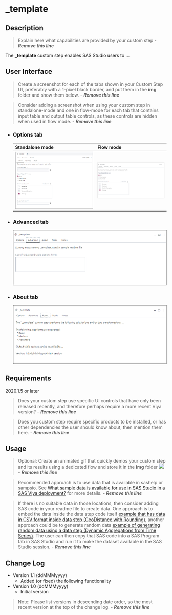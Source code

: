 # _template

## Description

>Explain here what capabilities are provided by your custom step - ***Remove this line***

The **_template** custom step enables SAS Studio users to ...

## User Interface

>Create a screenshot for each of the tabs shown in your Custom Step UI, preferably with a 1-pixel black border, and put them in the **img** folder and show them below.  - ***Remove this line***

>Consider adding a screenshot when using your custom step in standalone-mode and one in flow-mode for each tab that contains input table and output table controls, as these controls are hidden when used in flow mode.  - ***Remove this line***

* ### Options tab ###

   | Standalone mode | Flow mode |
   | --- | --- |                  
   | ![](img/_template-tabOptions-standalone-mode.png) | ![](img/_template-tabOptions-flow-mode.png) |

* ### Advanced tab ###

   ![](img/_template-tabAdvanced.png)

* ### About tab ###

   ![](img/_template-tabAbout.png)

## Requirements

2020.1.5 or later
> Does your custom step use specific UI controls that have only been released recently, and therefore perhaps require a more recent Viya version? - ***Remove this line***

> Does you custom step require specific products to be installed, or has other dependencies the user should know about, then mention them here. - ***Remove this line*** 

## Usage

> Optional: Create an animated gif that quickly demos your custom step and its results using a dedicated flow and store it in the **img** folder
![](img/Demo_template.gif) - ***Remove this line*** 

> Recommended approach is to use data that is available in sashelp or sampsio. See [What sample data is available for use in SAS Studio in a SAS Viya deployment?](../docs/FAQ.md#what-sample-data-is-available-for-use-in-sas-studio-in-a-sas-viya-deployment) for more details. - ***Remove this line***

> If there is no suitable data in those locations, then consider adding SAS code in your readme file to create data. One approach is to embed the data inside the data step code itself [example that has data in CSV format inside data step (GeoDistance with Rounding)](../GeoDistance%20with%20Rounding/README.md#usage), another approach could be to generate random data [example of generating random data using a data step (Dynamic Aggregations from Time Series)](Dynamic%20Aggregations%20From%20Timeseries%20DAFT/README.md#usage). The user can then copy that SAS code into a SAS Program tab in SAS Studio and run it to make the dataset available in the SAS Studio session.  - ***Remove this line***

## Change Log

* Version 1.1 (ddMMMyyyy)
    * Added (or fixed) the following functionality
* Version 1.0 (ddMMMyyyy)
    * Initial version

> Note: Please list versions in descending date order, so the most recent version at the top of the change log.  - ***Remove this line***
